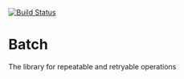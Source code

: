 [![Build Status](https://secure.travis-ci.org/vkartaviy/batch.png?branch=master)](http://travis-ci.org/vkartaviy/batch)

Batch
=====

The library for repeatable and retryable operations